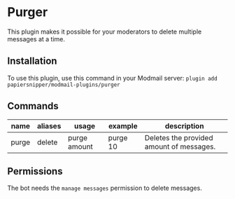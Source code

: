 # Purger

This plugin makes it possible for your moderators to delete multiple messages at a time.

## Installation

To use this plugin, use this command in your Modmail server: `plugin add papiersnipper/modmail-plugins/purger`

## Commands

| name    | aliases  | usage          | example    | description                               |
|---------|----------|----------------|------------|-------------------------------------------|
| purge   | delete   | purge amount   | purge 10   | Deletes the provided amount of messages.  |

## Permissions

The bot needs the `manage messages` permission to delete messages.